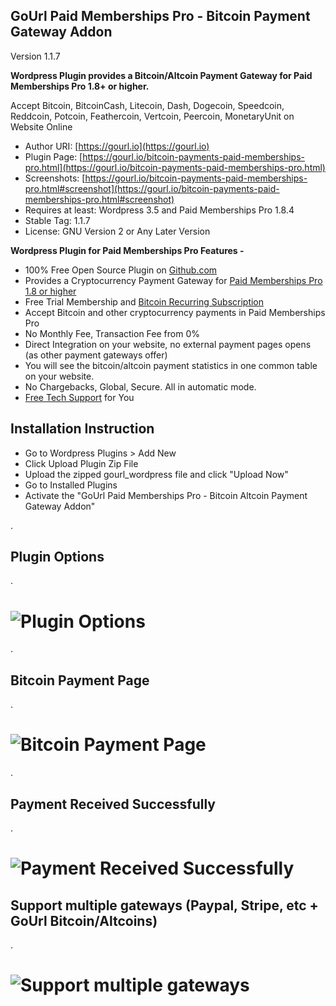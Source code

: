 
GoUrl Paid Memberships Pro - Bitcoin Payment Gateway Addon
-----------------------------------------------------------

Version 1.1.7

**Wordpress Plugin provides a Bitcoin/Altcoin Payment Gateway for Paid Memberships Pro 1.8+ or higher.**

Accept Bitcoin, BitcoinCash, Litecoin, Dash, Dogecoin, Speedcoin, Reddcoin, Potcoin, Feathercoin, Vertcoin, Peercoin, MonetaryUnit on Website Online

* Author URI: [https://gourl.io](https://gourl.io)
* Plugin Page: [https://gourl.io/bitcoin-payments-paid-memberships-pro.html](https://gourl.io/bitcoin-payments-paid-memberships-pro.html)
* Screenshots: [https://gourl.io/bitcoin-payments-paid-memberships-pro.html#screenshot](https://gourl.io/bitcoin-payments-paid-memberships-pro.html#screenshot)
* Requires at least: Wordpress 3.5 and Paid Memberships Pro 1.8.4
* Stable Tag: 1.1.7
* License: GNU Version 2 or Any Later Version


**Wordpress Plugin for Paid Memberships Pro Features -**

* 100% Free Open Source Plugin on [Github.com](https://github.com/cryptoapi/Bitcoin-Gateway-Paid-Memberships-Pro)
* Provides a Cryptocurrency Payment Gateway for [Paid Memberships Pro 1.8 or higher](https://wordpress.org/plugins/paid-memberships-pro/)
* Free Trial Membership and [Bitcoin Recurring Subscription](http://gourl.io/images/pmpro/screenshot-6.png)
* Accept Bitcoin and other cryptocurrency payments in Paid Memberships Pro
* No Monthly Fee, Transaction Fee from 0%
* Direct Integration on your website, no external payment pages opens (as other payment gateways offer)
* You will see the bitcoin/altcoin payment statistics in one common table on your website. 
* No Chargebacks, Global, Secure. All in automatic mode.
* [Free Tech Support](https://gourl.io/view/contact/Contact_Us.html) for You



Installation Instruction
----------------
* Go to Wordpress Plugins > Add New
* Click Upload Plugin Zip File
* Upload the zipped gourl_wordpress file and click "Upload Now"
* Go to Installed Plugins
* Activate the "GoUrl Paid Memberships Pro - Bitcoin Altcoin Payment Gateway Addon"

  
.
  
Plugin Options
----------------

. 

# ![Plugin Options](https://gourl.io/images/pmpro/screenshot-1.png)

.			   
	
Bitcoin Payment Page
----------------

. 

# ![Bitcoin Payment Page](https://gourl.io/images/pmpro/screenshot-2.png)

.               

Payment Received Successfully
----------------

. 

# ![Payment Received Successfully](https://gourl.io/images/pmpro/screenshot-3.png)
   


Support multiple gateways (Paypal, Stripe, etc + GoUrl Bitcoin/Altcoins)
----------------

. 

# ![Support multiple gateways](https://gourl.io/images/pmpro/screenshot-7.png)

